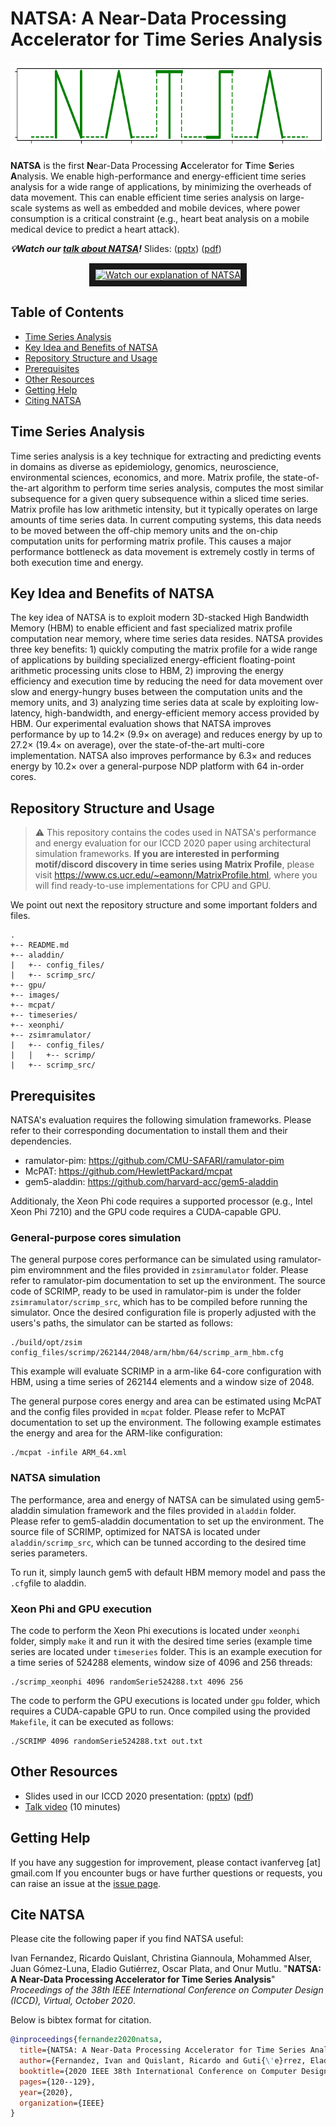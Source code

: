 # NATSA: A Near-Data Processing Accelerator for Time Series Analysis

<p align="center">
  <img width="722" height="140" src="https://github.com/CMU-SAFARI/NATSA/blob/main/images/natsa_logo.png">
</p>

**NATSA** is the first **N**ear-Data Processing **A**ccelerator for **T**ime **S**eries **A**nalysis. We enable high-performance and energy-efficient time series analysis for a wide range of applications, by minimizing the overheads of data movement. This can enable efficient time series analysis on large-scale systems as well as embedded and mobile devices, where power consumption is a critical constraint (e.g., heart beat analysis on a mobile medical device to predict a heart attack). 

***:bulb:Watch our [talk about NATSA](https://www.youtube.com/watch?v=PwhtSAVa_W4)!*** 
Slides: (<a href="https://people.inf.ethz.ch/omutlu/pub/NATSA_time-series-analysis-near-data_iccd20-talk.pptx" target="_blank">pptx</a>) (<a href="https://people.inf.ethz.ch/omutlu/pub/NATSA_time-series-analysis-near-data_iccd20-talk.pdf" target="_blank">pdf</a>)

<p align="center">
    <a href="https://www.youtube.com/watch?v=PwhtSAVa_W4" target="_blank"><img src="http://img.youtube.com/vi/PwhtSAVa_W4/0.jpg" 
alt="Watch our explanation of NATSA" width="440" border="10" /></a>
</p>

## Table of Contents
- [Time Series Analysis](#timeseries)
- [Key Idea and Benefits of NATSA](#idea)
- [Repository Structure and Usage](#structure)
- [Prerequisites](#prerequisites)
- [Other Resources](#resources)
- [Getting Help](#contact)
- [Citing NATSA](#cite)


## <a name="timeseries"></a>Time Series Analysis
Time series analysis is a key technique for extracting and predicting events in domains as diverse as epidemiology, genomics, neuroscience, environmental sciences, economics, and more. Matrix profile, the state-of-the-art algorithm to perform time series analysis, computes the most similar subsequence for a given query subsequence within a sliced time series. Matrix profile has low arithmetic intensity, but it typically operates on large amounts of time series data. In current computing systems, this data needs to be moved between the off-chip memory units and the on-chip computation units for performing matrix profile. This causes a major performance bottleneck as data movement is extremely costly in terms of both execution time and energy. 

## <a name="idea"></a>Key Idea and Benefits of NATSA
The key idea of NATSA is to exploit modern 3D-stacked High Bandwidth Memory (HBM) to enable efficient and fast specialized matrix profile computation near memory, where time series data resides. NATSA provides three key benefits: 1) quickly computing the matrix profile for a wide range of applications by building specialized energy-efficient floating-point arithmetic processing units close to HBM, 2) improving the energy efficiency and execution time by reducing the need for data movement over slow and energy-hungry buses between the computation units and the memory units, and 3) analyzing time series data at scale by exploiting low-latency, high-bandwidth, and energy-efficient memory access provided by HBM. Our experimental evaluation shows that NATSA improves performance by up to 14.2× (9.9× on average) and reduces energy by up to 27.2× (19.4× on average), over the state-of-the-art multi-core implementation. NATSA also improves performance by 6.3× and reduces energy by 10.2× over a general-purpose NDP platform with 64 in-order cores.


## <a name="structure"></a>Repository Structure and Usage
> :warning: This repository contains the codes used in NATSA's performance and energy evaluation for our ICCD 2020 paper using architectural simulation frameworks. **If you are interested in performing motif/discord discovery in time series using Matrix Profile**, please visit https://www.cs.ucr.edu/~eamonn/MatrixProfile.html, where you will find ready-to-use implementations for CPU and GPU.

We point out next the repository structure and some important folders and files.
```
.
+-- README.md
+-- aladdin/
|   +-- config_files/
|   +-- scrimp_src/
+-- gpu/
+-- images/
+-- mcpat/
+-- timeseries/
+-- xeonphi/
+-- zsimramulator/
|   +-- config_files/
|	|	+-- scrimp/
|   +-- scrimp_src/
```


## <a name="prerequisites"></a>Prerequisites
NATSA's evaluation requires the following simulation frameworks. Please refer to their corresponding documentation to install them and their dependencies. 
* ramulator-pim: https://github.com/CMU-SAFARI/ramulator-pim
* McPAT: https://github.com/HewlettPackard/mcpat
* gem5-aladdin: https://github.com/harvard-acc/gem5-aladdin


Additionaly, the Xeon Phi code requires a supported processor (e.g., Intel Xeon Phi 7210) and the GPU code requires a CUDA-capable GPU.

### General-purpose cores simulation

The general purpose cores performance can be simulated using ramulator-pim enviromnment and the files provided in `zsimramulator` folder. Please refer to ramulator-pim documentation to set up the environment. The source code of SCRIMP, ready to be used in ramulator-pim is under the folder `zsimramulator/scrimp_src`, which has to be compiled before running the simulator. Once the desired configuration file is properly adjusted with the users's paths, the simulator can be started as follows:

```
./build/opt/zsim config_files/scrimp/262144/2048/arm/hbm/64/scrimp_arm_hbm.cfg
```
This example will evaluate SCRIMP in a arm-like 64-core configuration with HBM, using a time series of 262144 elements and a window size of 2048.

The general purpose cores energy and area can be estimated using McPAT and the config files provided in `mcpat` folder. Please refer to McPAT documentation to set up the environment. The following example estimates the energy and area for the ARM-like configuration:

```
./mcpat -infile ARM_64.xml
```


### NATSA simulation

The performance, area and energy of NATSA can be simulated using gem5-aladdin simulation framework and the files provided in `aladdin` folder. Please refer to gem5-aladdin documentation to set up the environment. The source file of SCRIMP, optimized for NATSA is located under `aladdin/scrimp_src`, which can be tunned according to the desired time series parameters.

To run it, simply launch gem5 with default HBM memory model and pass the `.cfg`file to aladdin.


### Xeon Phi and GPU execution

The code to perform the Xeon Phi executions is located under `xeonphi` folder, simply `make` it and run it with the desired time series (example time series are located under `timeseries` folder. This is an example execution for a time series of 524288 elements, window size of 4096 and 256 threads:

```
./scrimp_xeonphi 4096 randomSerie524288.txt 4096 256
```

The code to perform the GPU executions is located under `gpu` folder, which requires a CUDA-capable GPU to run. Once compiled using the provided `Makefile`, it can be executed as follows:

```
./SCRIMP 4096 randomSerie524288.txt out.txt
```

## <a name="resources"></a>Other Resources
* Slides used in our ICCD 2020 presentation: (<a href="https://people.inf.ethz.ch/omutlu/pub/NATSA_time-series-analysis-near-data_iccd20-talk.pptx" target="_blank">pptx</a>) (<a href="https://people.inf.ethz.ch/omutlu/pub/NATSA_time-series-analysis-near-data_iccd20-talk.pdf" target="_blank">pdf</a>)
* <a href="https://www.youtube.com/embed/PwhtSAVa_W4" target="_blank">Talk video</a> (10 minutes)

## <a name="contact"></a>Getting Help
If you have any suggestion for improvement, please contact ivanferveg [at] gmail.com
If you encounter bugs or have further questions or requests, you can raise an issue at the [issue page][issue].

[issue]: https://github.com/CMU-SAFARI/NATSA/issues


## <a name="cite"></a>Cite NATSA

Please cite the following paper if you find NATSA useful:

Ivan Fernandez, Ricardo Quislant, Christina Giannoula, Mohammed Alser, Juan Gómez-Luna, Eladio Gutiérrez, Oscar Plata, and Onur Mutlu.
"**NATSA: A Near-Data Processing Accelerator for Time Series Analysis**"
*Proceedings of the 38th IEEE International Conference on Computer Design (ICCD), Virtual, October 2020*.

Below is bibtex format for citation.

```bibtex
@inproceedings{fernandez2020natsa,
  title={NATSA: A Near-Data Processing Accelerator for Time Series Analysis},
  author={Fernandez, Ivan and Quislant, Ricardo and Guti{\'e}rrez, Eladio and Plata, Oscar and Giannoula, Christina and Alser, Mohammed and G{\'o}mez-Luna, Juan and Mutlu, Onur},
  booktitle={2020 IEEE 38th International Conference on Computer Design (ICCD)},
  pages={120--129},
  year={2020},
  organization={IEEE}
}
```
